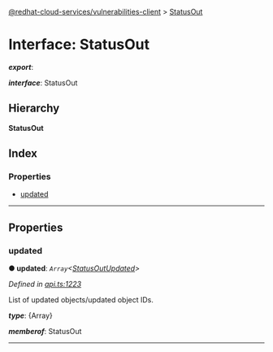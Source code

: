 [@redhat-cloud-services/vulnerabilities-client](../README.md) > [StatusOut](../interfaces/statusout.md)

# Interface: StatusOut

*__export__*: 

*__interface__*: StatusOut

## Hierarchy

**StatusOut**

## Index

### Properties

* [updated](statusout.md#updated)

---

## Properties

<a id="updated"></a>

###  updated

**● updated**: *`Array`<[StatusOutUpdated](statusoutupdated.md)>*

*Defined in [api.ts:1223](https://github.com/RedHatInsights/javascript-clients/blob/master/packages/vulnerabilities/git-api/api.ts#L1223)*

List of updated objects/updated object IDs.

*__type__*: {Array}

*__memberof__*: StatusOut

___

